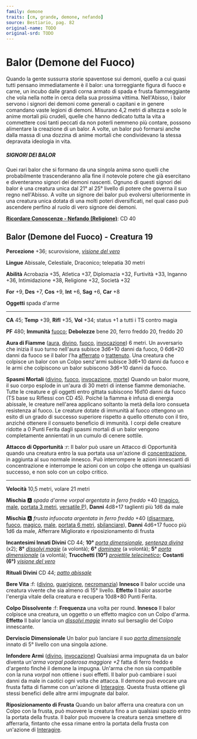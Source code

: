 ```yaml
---
family: demone
traits: [cm, grande, demone, nefando]
source: Bestiario, pag. 82
original-name: TODO
original-srd: TODO
---
```


# Balor (Demone del Fuoco)

Quando la gente sussurra storie spaventose sui demoni, quello a cui quasi tutti pensano immediatamente è il balor: una torreggiante figura di fuoco e carne, un incubo dalle grandi corna armato di spada e frusta fiammeggiante che vola nella notte in cerca della sua prossima vittima. Nell'Abisso, i balor servono i signori dei demoni come generali o capitani e in genere comandano vaste legioni di demoni. Misurano 4,2 metri di altezza e solo le anime mortali più crudeli, quelle che hanno dedicato tutta la vita a commettere così tanti peccati da non poterli nemmeno più contare, possono alimentare la creazione di un balor. A volte, un balor può formarsi anche dalla massa di una dozzina di anime mortali che condividevano la stessa depravata ideologia in vita.

##### SIGNORI DEI BALOR

Quei rari balor che si formano da una singola anima sono quelli che probabilmente trascenderanno alla fine il notevole potere che già esercitano e diventeranno signori dei demoni nascenti. Ognuno di questi signori dei balor è una creatura unica dal 21° al 25° livello di potere che governa il suo regno nell'Abisso. A volte un signore dei balor può evolversi ulteriormente in una creatura unica dotata di una molti poteri diversificati, nel qual caso può ascendere perfino al ruolo di vero signore dei demoni.

**[Ricordare Conoscenze - Nefando (Religione)](/azioni/ricordare-conoscenze)**: CD 40

## Balor (Demone del Fuoco) - Creatura 19

**Percezione** +36; scurovisione, *[visione del vero](/incantesimi/visione-del-vero)*

**Lingue** Abissale, Celestiale, Draconico; telepatia 30 metri

**Abilità** Acrobazia +35, Atletica +37, Diplomazia +32, Furtività +33, Inganno +36, Intimidazione +38, Religione +32, Società +32

**For** +9, **Des** +7, **Cos** +9, **Int** +6, **Sag** +6, **Car** +8

**Oggetti** spada d'arme

***

**CA** 45; **Temp** +39, **Rifl** +35, **Vol** +34; status +1 a tutti i TS contro magia

**PF** 480; **Immunità** [fuoco](/tratti/fuoco); **Debolezze** bene 20, ferro freddo 20, freddo 20

**Aura di Fiamme** ([aura](/tratti/aura), [divino](/tratti/divino), [fuoco](/tratti/fuoco), [invocazione](/tratti/invocazione)) 6 metri. Un avversario che inizia il suo turno nell'aura subisce 3d6+10 danni da fuoco, 0 6d6+20 danni da fuoco se il balor l'ha [afferrato](/condizioni/afferrato) o [trattenuto](/condizioni/trattenuto). Una creatura che colpisce un balor con un Colpo senz'armi subisce 3d6+10 danni da fuoco e le armi che colpiscono un balor subiscono 3d6+10 danni da fuoco.

**Spasmi Mortali** ([divino](/tratti/divino), [fuoco](/tratti/fuoco), [invocazione](/tratti/invocazione), [morte](/tratti/morte)) Quando un balor muore, il suo corpo esplode in un'aura di 30 metri di intense fiamme demoniache. Tutte le creature e gli oggetti entro gittata subiscono 16d10 danni da fuoco (TS base su Riflessi con CD 45). Poiché la fiamma è infusa di energia abissale, le creature nell'area applicano soltanto la metà della loro consueta resistenza al fuoco. Le creature dotate di immunità al fuoco ottengono un esito di un grado di successo superiore rispetto a quello ottenuto con il tiro, anziché ottenere il consueto beneficio di immunità. I corpi delle creature ridotte a 0 Punti Ferita dagli spasmi mortali di un balor vengono completamente annientati in un cumulo di cenere sottile.

**Attacco di Opportunità** :r: Il balor può usare un Attacco di Opportunità quando una creatura entro la sua portata usa un'azione di [concentrazione](/tratti/concentrazione), in aggiunta al suo normale innesco. Può interrompere le azioni innescanti di concentrazione e interrompe le azioni con un colpo che ottenga un qualsiasi successo, e non solo con un colpo critico.

***

**Velocità** 10,5 metri, volare 21 metri

**Mischia** :a: *spada d'arme vorpal argentata in ferro freddo* +40 ([magico](/tratti/magico), [male](/tratti/male), [portata 3 metri](/tratti/portata), [versatile P](/tratti/versatile)), **Danni** 4d8+17 taglienti più 1d6 da male

**Mischia** :a: *frusta infuocata argentata in ferro freddo* +40 ([disarmare](/tratti/disarmare), [fuoco](/tratti/fuoco), [magico](/tratti/magico), [male](/tratti/male), [portata 6 metri](/tratti/portata), [sbilanciare](/tratti/sbilanciare)), **Danni** 4d6+17 fuoco più 1d6 da male, Afferrare Migliorato e riposizionamento di frusta

**Incantesimi Innati Divini** CD 44; **10°** *[porta dimensionale](/incantesimi/porta-dimensionale)*, *[sentenza divina](/incantesimi/sentenza-divina)* (x2); **8°** *[dissolvi magie](/incantesimi/dissolvi-magie)* (a volontà); **6°** *[dominare](/incantesimi/dominare)* (a volontà); **5°** *[porta dimensionale](/incantesimi/porta-dimensionale)* (a volontà); **Trucchetti (10°)** *[proiettile telecinetico](/incantesimi/proiettile-telecinetico)*; **Costanti (6°)** *[visione del vero](/incantesimi/visione-del-vero)*

**Rituali Divini** CD 44; *[patto abissale](/incantesimi/rituali)*

**Bere Vita** :f: ([divino](/tratti/divino), [guarigione](/tratti/guarigione), [necromanzia](/tratti/necromanzia)) **Innesco** Il balor uccide una creatura vivente che sia almeno di 15° livello. **Effetto** Il balor assorbe l'energia vitale della creatura e recupera 10d8+80 Punti Ferita.

**Colpo Dissolvente** :f: **Frequenza** una volta per round. **Innesco** Il balor colpisce una creatura, un oggetto o un effetto magico con un Colpo d'arma. **Effetto** Il balor lancia un *[dissolvi magie](/incantesimi/dissolvi-magie)* innato sul bersaglio del Colpo innescante.

**Derviscio Dimensionale** Un balor può lanciare il suo *[porta dimensionale](/incantesimi/porta-dimensionale)* innato di 5° livello con una singola azione.

**Infondere Armi** ([divino](/tratti/divino), [invocazione](/tratti/invocazione)) Qualsiasi arma impugnata da un balor diventa un'*arma vorpal poderosa maggiore +2* fatta di ferro freddo e d'argento finché il demone la impugna. Un'arma che non sia compatibile con la runa *vorpal* non ottiene i suoi effetti. Il balor può cambiare i suoi danni da male in caotici ogni volta che attacca. Il demone può evocare una frusta fatta di fiamme con un'azione di [Interagire](/azioni/interagire). Questa frusta ottiene gli stessi benefici delle altre armi impugnate dal balor.

**Riposizionamento di Frusta** Quando un balor afferra una creatura con un Colpo con la frusta, può muovere la creatura fino a un qualsiasi spazio entro la portata della frusta. Il balor può muovere la creatura senza smettere di afferrarla, fintanto che essa rimane entro la portata della frusta con un'azione di [Interagire](/azioni/interagire).
